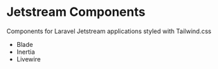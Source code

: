 # Jetstream Components

Components for Laravel Jetstream applications styled with Tailwind.css
- Blade
- Inertia
- Livewire

